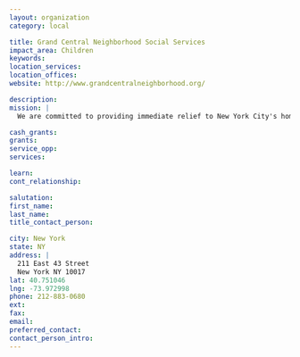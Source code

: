 ```yaml
---
layout: organization
category: local

title: Grand Central Neighborhood Social Services
impact_area: Children
keywords: 
location_services: 
location_offices: 
website: http://www.grandcentralneighborhood.org/

description: 
mission: |
  We are committed to providing immediate relief to New York City's homeless population. The homeless find information regarding employment, housing and counseling programs.

cash_grants: 
grants: 
service_opp: 
services: 

learn: 
cont_relationship: 

salutation: 
first_name: 
last_name: 
title_contact_person: 

city: New York
state: NY
address: |
  211 East 43 Street     
  New York NY 10017
lat: 40.751046
lng: -73.972998
phone: 212-883-0680
ext: 
fax: 
email: 
preferred_contact: 
contact_person_intro: 
---
```

